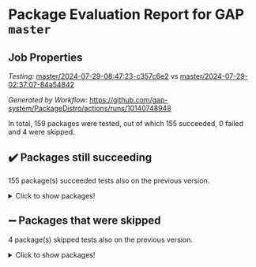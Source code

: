 # Package Evaluation Report for GAP `master`

## Job Properties

*Testing:* [master/2024-07-29-08:47:23-c357c6e2](https://github.com/gap-system/PackageDistro/blob/data/reports/master/2024-07-29-08:47:23-c357c6e2) vs [master/2024-07-29-02:37:07-84a54842](https://github.com/gap-system/PackageDistro/blob/data/reports/master/2024-07-29-02:37:07-84a54842)

*Generated by Workflow:* https://github.com/gap-system/PackageDistro/actions/runs/10140748948

In total, 159 packages were tested, out of which 155 succeeded, 0 failed and 4 were skipped.

## :heavy_check_mark: Packages still succeeding

155 package(s) succeeded tests also on the previous version.
<details><summary>Click to show packages!</summary>

- 4ti2interface 2023.02-04 [(success)](https://github.com/gap-system/PackageDistro/actions/runs/10140748948/job/28036997293)
- ace 5.6.2 [(success)](https://github.com/gap-system/PackageDistro/actions/runs/10140748948/job/28037003812)
- aclib 1.3.2 [(success)](https://github.com/gap-system/PackageDistro/actions/runs/10140748948/job/28037004954)
- agt 0.3.1 [(success)](https://github.com/gap-system/PackageDistro/actions/runs/10140748948/job/28037005963)
- alnuth 3.2.1 [(success)](https://github.com/gap-system/PackageDistro/actions/runs/10140748948/job/28037006525)
- anupq 3.3.0 [(success)](https://github.com/gap-system/PackageDistro/actions/runs/10140748948/job/28037009345)
- atlasrep 2.1.8 [(success)](https://github.com/gap-system/PackageDistro/actions/runs/10140748948/job/28037011342)
- autodoc 2023.06.19 [(success)](https://github.com/gap-system/PackageDistro/actions/runs/10140748948/job/28037011703)
- automata 1.15 [(success)](https://github.com/gap-system/PackageDistro/actions/runs/10140748948/job/28037011989)
- automgrp 1.3.2 [(success)](https://github.com/gap-system/PackageDistro/actions/runs/10140748948/job/28037012282)
- autpgrp 1.11 [(success)](https://github.com/gap-system/PackageDistro/actions/runs/10140748948/job/28037012580)
- cap 2024.07-07 [(success)](https://github.com/gap-system/PackageDistro/actions/runs/10140748948/job/28037012840)
- caratinterface 2.3.6 [(success)](https://github.com/gap-system/PackageDistro/actions/runs/10140748948/job/28037013112)
- cddinterface 2022.11.01 [(success)](https://github.com/gap-system/PackageDistro/actions/runs/10140748948/job/28037013411)
- circle 1.6.6 [(success)](https://github.com/gap-system/PackageDistro/actions/runs/10140748948/job/28037013694)
- classicpres 1.22 [(success)](https://github.com/gap-system/PackageDistro/actions/runs/10140748948/job/28037013982)
- cohomolo 1.6.11 [(success)](https://github.com/gap-system/PackageDistro/actions/runs/10140748948/job/28037014263)
- congruence 1.2.6 [(success)](https://github.com/gap-system/PackageDistro/actions/runs/10140748948/job/28037014544)
- corelg 1.57 [(success)](https://github.com/gap-system/PackageDistro/actions/runs/10140748948/job/28037014822)
- crime 1.6 [(success)](https://github.com/gap-system/PackageDistro/actions/runs/10140748948/job/28037015094)
- crisp 1.4.6 [(success)](https://github.com/gap-system/PackageDistro/actions/runs/10140748948/job/28037015390)
- crypting 0.10.4 [(success)](https://github.com/gap-system/PackageDistro/actions/runs/10140748948/job/28037015651)
- cryst 4.1.27 [(success)](https://github.com/gap-system/PackageDistro/actions/runs/10140748948/job/28037015996)
- crystcat 1.1.10 [(success)](https://github.com/gap-system/PackageDistro/actions/runs/10140748948/job/28037016294)
- ctbllib 1.3.9 [(success)](https://github.com/gap-system/PackageDistro/actions/runs/10140748948/job/28037016566)
- cubefree 1.19 [(success)](https://github.com/gap-system/PackageDistro/actions/runs/10140748948/job/28037016852)
- curlinterface 2.3.2 [(success)](https://github.com/gap-system/PackageDistro/actions/runs/10140748948/job/28037017115)
- cvec 2.8.1 [(success)](https://github.com/gap-system/PackageDistro/actions/runs/10140748948/job/28037017423)
- datastructures 0.3.0 [(success)](https://github.com/gap-system/PackageDistro/actions/runs/10140748948/job/28037017686)
- deepthought 1.0.6 [(success)](https://github.com/gap-system/PackageDistro/actions/runs/10140748948/job/28037017973)
- design 1.8 [(success)](https://github.com/gap-system/PackageDistro/actions/runs/10140748948/job/28037018334)
- difsets 2.3.1 [(success)](https://github.com/gap-system/PackageDistro/actions/runs/10140748948/job/28037018698)
- digraphs 1.7.1 [(success)](https://github.com/gap-system/PackageDistro/actions/runs/10140748948/job/28037019004)
- edim 1.3.8 [(success)](https://github.com/gap-system/PackageDistro/actions/runs/10140748948/job/28037019308)
- example 4.3.4 [(success)](https://github.com/gap-system/PackageDistro/actions/runs/10140748948/job/28037019597)
- examplesforhomalg 2023.10-01 [(success)](https://github.com/gap-system/PackageDistro/actions/runs/10140748948/job/28037019967)
- factint 1.6.3 [(success)](https://github.com/gap-system/PackageDistro/actions/runs/10140748948/job/28037020338)
- ferret 1.0.11 [(success)](https://github.com/gap-system/PackageDistro/actions/runs/10140748948/job/28037020756)
- fga 1.5.0 [(success)](https://github.com/gap-system/PackageDistro/actions/runs/10140748948/job/28037021120)
- fining 1.5.6 [(success)](https://github.com/gap-system/PackageDistro/actions/runs/10140748948/job/28037021456)
- float 1.0.4 [(success)](https://github.com/gap-system/PackageDistro/actions/runs/10140748948/job/28037021782)
- format 1.4.4 [(success)](https://github.com/gap-system/PackageDistro/actions/runs/10140748948/job/28037022102)
- forms 1.2.11 [(success)](https://github.com/gap-system/PackageDistro/actions/runs/10140748948/job/28037022423)
- fplsa 1.2.6 [(success)](https://github.com/gap-system/PackageDistro/actions/runs/10140748948/job/28037022805)
- fr 2.4.13 [(success)](https://github.com/gap-system/PackageDistro/actions/runs/10140748948/job/28037023159)
- francy 2.0.3 [(success)](https://github.com/gap-system/PackageDistro/actions/runs/10140748948/job/28037023519)
- fwtree 1.3 [(success)](https://github.com/gap-system/PackageDistro/actions/runs/10140748948/job/28037023910)
- gapdoc 1.6.7 [(success)](https://github.com/gap-system/PackageDistro/actions/runs/10140748948/job/28037024247)
- gauss 2023.02-04 [(success)](https://github.com/gap-system/PackageDistro/actions/runs/10140748948/job/28037024595)
- gaussforhomalg 2024.07-01 [(success)](https://github.com/gap-system/PackageDistro/actions/runs/10140748948/job/28037024945)
- gbnp 1.0.5 [(success)](https://github.com/gap-system/PackageDistro/actions/runs/10140748948/job/28037025309)
- generalizedmorphismsforcap 2024.04-01 [(success)](https://github.com/gap-system/PackageDistro/actions/runs/10140748948/job/28037025662)
- genss 1.6.8 [(success)](https://github.com/gap-system/PackageDistro/actions/runs/10140748948/job/28037026067)
- gradedmodules 2024.01-01 [(success)](https://github.com/gap-system/PackageDistro/actions/runs/10140748948/job/28037026488)
- gradedringforhomalg 2024.07-01 [(success)](https://github.com/gap-system/PackageDistro/actions/runs/10140748948/job/28037026864)
- grape 4.9.0 [(success)](https://github.com/gap-system/PackageDistro/actions/runs/10140748948/job/28037027251)
- groupoids 1.74 [(success)](https://github.com/gap-system/PackageDistro/actions/runs/10140748948/job/28037027652)
- grpconst 2.6.5 [(success)](https://github.com/gap-system/PackageDistro/actions/runs/10140748948/job/28037028027)
- guarana 0.96.3 [(success)](https://github.com/gap-system/PackageDistro/actions/runs/10140748948/job/28037028405)
- guava 3.19 [(success)](https://github.com/gap-system/PackageDistro/actions/runs/10140748948/job/28037028834)
- hap 1.62 [(success)](https://github.com/gap-system/PackageDistro/actions/runs/10140748948/job/28037029159)
- hapcryst 0.1.15 [(success)](https://github.com/gap-system/PackageDistro/actions/runs/10140748948/job/28037029535)
- hecke 1.5.3 [(success)](https://github.com/gap-system/PackageDistro/actions/runs/10140748948/job/28037029884)
- help 4.0 [(success)](https://github.com/gap-system/PackageDistro/actions/runs/10140748948/job/28037030299)
- homalg 2024.01-01 [(success)](https://github.com/gap-system/PackageDistro/actions/runs/10140748948/job/28037030612)
- homalgtocas 2023.11-01 [(success)](https://github.com/gap-system/PackageDistro/actions/runs/10140748948/job/28037030900)
- idrel 2.47 [(success)](https://github.com/gap-system/PackageDistro/actions/runs/10140748948/job/28037031266)
- images 1.3.2 [(success)](https://github.com/gap-system/PackageDistro/actions/runs/10140748948/job/28037031598)
- intpic 0.3.0 [(success)](https://github.com/gap-system/PackageDistro/actions/runs/10140748948/job/28037031968)
- io 4.8.2 [(success)](https://github.com/gap-system/PackageDistro/actions/runs/10140748948/job/28037032319)
- io_forhomalg 2023.02-04 [(success)](https://github.com/gap-system/PackageDistro/actions/runs/10140748948/job/28037032713)
- irredsol 1.4.4 [(success)](https://github.com/gap-system/PackageDistro/actions/runs/10140748948/job/28037033060)
- json 2.2.1 [(success)](https://github.com/gap-system/PackageDistro/actions/runs/10140748948/job/28037033411)
- jupyterkernel 1.5.1 [(success)](https://github.com/gap-system/PackageDistro/actions/runs/10140748948/job/28037033827)
- jupyterviz 1.5.6 [(success)](https://github.com/gap-system/PackageDistro/actions/runs/10140748948/job/28037034129)
- kan 1.37 [(success)](https://github.com/gap-system/PackageDistro/actions/runs/10140748948/job/28037034437)
- kbmag 1.5.11 [(success)](https://github.com/gap-system/PackageDistro/actions/runs/10140748948/job/28037034794)
- laguna 3.9.7 [(success)](https://github.com/gap-system/PackageDistro/actions/runs/10140748948/job/28037035107)
- liealgdb 2.2.1 [(success)](https://github.com/gap-system/PackageDistro/actions/runs/10140748948/job/28037035392)
- liepring 2.9.1 [(success)](https://github.com/gap-system/PackageDistro/actions/runs/10140748948/job/28037035757)
- liering 2.4.2 [(success)](https://github.com/gap-system/PackageDistro/actions/runs/10140748948/job/28037036172)
- linearalgebraforcap 2024.07-05 [(success)](https://github.com/gap-system/PackageDistro/actions/runs/10140748948/job/28037036559)
- lins 0.9 [(success)](https://github.com/gap-system/PackageDistro/actions/runs/10140748948/job/28037036896)
- localizeringforhomalg 2023.10-01 [(success)](https://github.com/gap-system/PackageDistro/actions/runs/10140748948/job/28037037238)
- loops 3.4.3 [(success)](https://github.com/gap-system/PackageDistro/actions/runs/10140748948/job/28037037597)
- lpres 1.1.1 [(success)](https://github.com/gap-system/PackageDistro/actions/runs/10140748948/job/28037037882)
- majoranaalgebras 1.5.2 [(success)](https://github.com/gap-system/PackageDistro/actions/runs/10140748948/job/28037038248)
- mapclass 1.4.6 [(success)](https://github.com/gap-system/PackageDistro/actions/runs/10140748948/job/28037038549)
- matgrp 0.70 [(success)](https://github.com/gap-system/PackageDistro/actions/runs/10140748948/job/28037038890)
- matricesforhomalg 2024.07-01 [(success)](https://github.com/gap-system/PackageDistro/actions/runs/10140748948/job/28037039276)
- modisom 2.5.4 [(success)](https://github.com/gap-system/PackageDistro/actions/runs/10140748948/job/28037039655)
- modulepresentationsforcap 2024.07-02 [(success)](https://github.com/gap-system/PackageDistro/actions/runs/10140748948/job/28037040025)
- modules 2024.01-01 [(success)](https://github.com/gap-system/PackageDistro/actions/runs/10140748948/job/28037040436)
- monoidalcategories 2024.06-02 [(success)](https://github.com/gap-system/PackageDistro/actions/runs/10140748948/job/28037040796)
- nconvex 2022.09-01 [(success)](https://github.com/gap-system/PackageDistro/actions/runs/10140748948/job/28037041145)
- nilmat 1.4.2 [(success)](https://github.com/gap-system/PackageDistro/actions/runs/10140748948/job/28037041574)
- nock 1.5 [(success)](https://github.com/gap-system/PackageDistro/actions/runs/10140748948/job/28037041929)
- normalizinterface 1.3.6 [(success)](https://github.com/gap-system/PackageDistro/actions/runs/10140748948/job/28037042255)
- nq 2.5.11 [(success)](https://github.com/gap-system/PackageDistro/actions/runs/10140748948/job/28037042629)
- numericalsgps 1.3.1 [(success)](https://github.com/gap-system/PackageDistro/actions/runs/10140748948/job/28037043009)
- openmath 11.5.3 [(success)](https://github.com/gap-system/PackageDistro/actions/runs/10140748948/job/28037043405)
- orb 4.9.0 [(success)](https://github.com/gap-system/PackageDistro/actions/runs/10140748948/job/28037043785)
- packagemanager 1.4.3 [(success)](https://github.com/gap-system/PackageDistro/actions/runs/10140748948/job/28037044121)
- patternclass 2.4.3 [(success)](https://github.com/gap-system/PackageDistro/actions/runs/10140748948/job/28037044479)
- permut 2.0.5 [(success)](https://github.com/gap-system/PackageDistro/actions/runs/10140748948/job/28037044912)
- polenta 1.3.10 [(success)](https://github.com/gap-system/PackageDistro/actions/runs/10140748948/job/28037045229)
- polymaking 0.8.7 [(success)](https://github.com/gap-system/PackageDistro/actions/runs/10140748948/job/28037045551)
- primgrp 3.4.4 [(success)](https://github.com/gap-system/PackageDistro/actions/runs/10140748948/job/28037045887)
- profiling 2.5.4 [(success)](https://github.com/gap-system/PackageDistro/actions/runs/10140748948/job/28037046219)
- qdistrnd 0.9.4 [(success)](https://github.com/gap-system/PackageDistro/actions/runs/10140748948/job/28037046602)
- qpa 1.35 [(success)](https://github.com/gap-system/PackageDistro/actions/runs/10140748948/job/28037047009)
- quagroup 1.8.4 [(success)](https://github.com/gap-system/PackageDistro/actions/runs/10140748948/job/28037047500)
- radiroot 2.9 [(success)](https://github.com/gap-system/PackageDistro/actions/runs/10140748948/job/28037047947)
- rcwa 4.7.1 [(success)](https://github.com/gap-system/PackageDistro/actions/runs/10140748948/job/28037048382)
- rds 1.8 [(success)](https://github.com/gap-system/PackageDistro/actions/runs/10140748948/job/28037048753)
- recog 1.4.2 [(success)](https://github.com/gap-system/PackageDistro/actions/runs/10140748948/job/28037049056)
- repndecomp 1.3.0 [(success)](https://github.com/gap-system/PackageDistro/actions/runs/10140748948/job/28037049424)
- repsn 3.1.2 [(success)](https://github.com/gap-system/PackageDistro/actions/runs/10140748948/job/28037049800)
- resclasses 4.7.3 [(success)](https://github.com/gap-system/PackageDistro/actions/runs/10140748948/job/28037050472)
- ringsforhomalg 2024.06-01 [(success)](https://github.com/gap-system/PackageDistro/actions/runs/10140748948/job/28037050988)
- sco 2023.08-01 [(success)](https://github.com/gap-system/PackageDistro/actions/runs/10140748948/job/28037052005)
- scscp 2.4.3 [(success)](https://github.com/gap-system/PackageDistro/actions/runs/10140748948/job/28037052557)
- semigroups 5.3.7 [(success)](https://github.com/gap-system/PackageDistro/actions/runs/10140748948/job/28037052979)
- sglppow 2.4 [(success)](https://github.com/gap-system/PackageDistro/actions/runs/10140748948/job/28037053376)
- sgpviz 0.999.5 [(success)](https://github.com/gap-system/PackageDistro/actions/runs/10140748948/job/28037053785)
- simpcomp 2.1.14 [(success)](https://github.com/gap-system/PackageDistro/actions/runs/10140748948/job/28037054245)
- singular 2024.06.03 [(success)](https://github.com/gap-system/PackageDistro/actions/runs/10140748948/job/28037054660)
- sl2reps 1.1 [(success)](https://github.com/gap-system/PackageDistro/actions/runs/10140748948/job/28037055039)
- sla 1.6.2 [(success)](https://github.com/gap-system/PackageDistro/actions/runs/10140748948/job/28037055350)
- smallgrp 1.5.4 [(success)](https://github.com/gap-system/PackageDistro/actions/runs/10140748948/job/28037055749)
- smallsemi 0.7.0 [(success)](https://github.com/gap-system/PackageDistro/actions/runs/10140748948/job/28037056095)
- sonata 2.9.6 [(success)](https://github.com/gap-system/PackageDistro/actions/runs/10140748948/job/28037056502)
- sophus 1.27 [(success)](https://github.com/gap-system/PackageDistro/actions/runs/10140748948/job/28037056857)
- sotgrps 1.2 [(success)](https://github.com/gap-system/PackageDistro/actions/runs/10140748948/job/28037057355)
- spinsym 1.5.2 [(success)](https://github.com/gap-system/PackageDistro/actions/runs/10140748948/job/28037057795)
- standardff 1.0 [(success)](https://github.com/gap-system/PackageDistro/actions/runs/10140748948/job/28037058165)
- symbcompcc 1.3.2 [(success)](https://github.com/gap-system/PackageDistro/actions/runs/10140748948/job/28037058534)
- thelma 1.3 [(success)](https://github.com/gap-system/PackageDistro/actions/runs/10140748948/job/28037058937)
- tomlib 1.2.11 [(success)](https://github.com/gap-system/PackageDistro/actions/runs/10140748948/job/28037059327)
- toolsforhomalg 2024.07-01 [(success)](https://github.com/gap-system/PackageDistro/actions/runs/10140748948/job/28037059791)
- toric 1.9.6 [(success)](https://github.com/gap-system/PackageDistro/actions/runs/10140748948/job/28037060273)
- toricvarieties 2022.07.13 [(success)](https://github.com/gap-system/PackageDistro/actions/runs/10140748948/job/28037060700)
- transgrp 3.6.5 [(success)](https://github.com/gap-system/PackageDistro/actions/runs/10140748948/job/28037061122)
- typeset 1.2.2 [(success)](https://github.com/gap-system/PackageDistro/actions/runs/10140748948/job/28037061573)
- ugaly 4.1.3 [(success)](https://github.com/gap-system/PackageDistro/actions/runs/10140748948/job/28037062013)
- unipot 1.6 [(success)](https://github.com/gap-system/PackageDistro/actions/runs/10140748948/job/28037062481)
- unitlib 4.2.0 [(success)](https://github.com/gap-system/PackageDistro/actions/runs/10140748948/job/28037062967)
- utils 0.85 [(success)](https://github.com/gap-system/PackageDistro/actions/runs/10140748948/job/28037063346)
- uuid 0.7 [(success)](https://github.com/gap-system/PackageDistro/actions/runs/10140748948/job/28037063883)
- walrus 0.9991 [(success)](https://github.com/gap-system/PackageDistro/actions/runs/10140748948/job/28037064360)
- wedderga 4.10.5 [(success)](https://github.com/gap-system/PackageDistro/actions/runs/10140748948/job/28037064845)
- xmod 2.92 [(success)](https://github.com/gap-system/PackageDistro/actions/runs/10140748948/job/28037065240)
- xmodalg 1.23 [(success)](https://github.com/gap-system/PackageDistro/actions/runs/10140748948/job/28037065680)
- yangbaxter 0.10.6 [(success)](https://github.com/gap-system/PackageDistro/actions/runs/10140748948/job/28037066081)
- zeromqinterface 0.15 [(success)](https://github.com/gap-system/PackageDistro/actions/runs/10140748948/job/28037066510)
</details>

## :heavy_minus_sign: Packages that were skipped

4 package(s) skipped tests also on the previous version.
<details><summary>Click to show packages!</summary>

- browse 1.8.21 [(skipped)](https://github.com/gap-system/PackageDistro/actions/runs/10140748948/job/28036567955)
- itc 1.5.1 [(skipped)](https://github.com/gap-system/PackageDistro/actions/runs/10140748948/job/28036567955)
- polycyclic 2.16 [(skipped)](https://github.com/gap-system/PackageDistro/actions/runs/10140748948/job/28036567955)
- xgap 4.32 [(skipped)](https://github.com/gap-system/PackageDistro/actions/runs/10140748948/job/28036567955)
</details>

